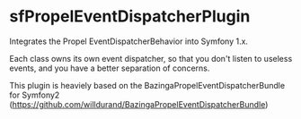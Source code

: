 sfPropelEventDispatcherPlugin
=============================

Integrates the Propel EventDispatcherBehavior into Symfony 1.x.

Each class owns its own event dispatcher, so that you don't listen to useless events, and you have a better separation of concerns.

This plugin is heaviely based on the BazingaPropelEventDispatcherBundle for Symfony2 (https://github.com/willdurand/BazingaPropelEventDispatcherBundle)
